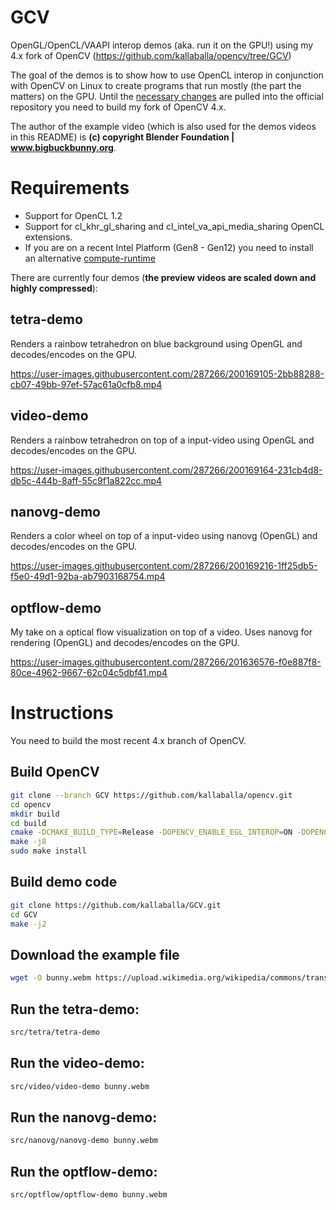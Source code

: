 # GCV
OpenGL/OpenCL/VAAPI interop demos (aka. run it on the GPU!) using my 4.x fork of OpenCV (https://github.com/kallaballa/opencv/tree/GCV)

The goal of the demos is to show how to use OpenCL interop in conjunction with OpenCV on Linux to create programs that run mostly (the part the matters) on the GPU. Until the [necessary changes](https://github.com/opencv/opencv/pulls/kallaballa) are pulled into the official repository you need to build my fork of OpenCV 4.x.

The author of the example video (which is also used for the demos videos in this README) is **(c) copyright Blender Foundation | www.bigbuckbunny.org**.

# Requirements
* Support for OpenCL 1.2
* Support for cl_khr_gl_sharing and cl_intel_va_api_media_sharing OpenCL extensions.
* If you are on a recent Intel Platform (Gen8 - Gen12) you need to install an alternative [compute-runtime](https://github.com/kallaballa/compute-runtime)

There are currently four demos (**the preview videos are scaled down and highly compressed**):
## tetra-demo
Renders a rainbow tetrahedron on blue background using OpenGL and decodes/encodes on the GPU.

https://user-images.githubusercontent.com/287266/200169105-2bb88288-cb07-49bb-97ef-57ac61a0cfb8.mp4

## video-demo
Renders a rainbow tetrahedron on top of a input-video using OpenGL and decodes/encodes on the GPU.

https://user-images.githubusercontent.com/287266/200169164-231cb4d8-db5c-444b-8aff-55c9f1a822cc.mp4

## nanovg-demo
Renders a color wheel on top of a input-video using nanovg (OpenGL) and decodes/encodes on the GPU.

https://user-images.githubusercontent.com/287266/200169216-1ff25db5-f5e0-49d1-92ba-ab7903168754.mp4

## optflow-demo
My take on a optical flow visualization on top of a video. Uses nanovg for rendering (OpenGL) and decodes/encodes on the GPU.

https://user-images.githubusercontent.com/287266/201636576-f0e887f8-80ce-4962-9667-62c04c5dbf41.mp4

# Instructions
You need to build the most recent 4.x branch of OpenCV.

## Build OpenCV

```bash
git clone --branch GCV https://github.com/kallaballa/opencv.git
cd opencv
mkdir build
cd build
cmake -DCMAKE_BUILD_TYPE=Release -DOPENCV_ENABLE_EGL_INTEROP=ON -DOPENCV_FFMPEG_ENABLE_LIBAVDEVICE=ON -DWITH_OPENGL=ON -DWITH_VA=ON -DWITH_VA_INTEL=ON -DWITH_QT=ON -DBUILD_PERF_TESTS=OFF -DBUILD_TESTS=OFF ..
make -j8
sudo make install
```

## Build demo code

```bash
git clone https://github.com/kallaballa/GCV.git
cd GCV
make -j2
```
## Download the example file
```bash
wget -O bunny.webm https://upload.wikimedia.org/wikipedia/commons/transcoded/f/f3/Big_Buck_Bunny_first_23_seconds_1080p.ogv/Big_Buck_Bunny_first_23_seconds_1080p.ogv.1080p.vp9.webm
```
## Run the tetra-demo:

```bash
src/tetra/tetra-demo
```

## Run the video-demo:

```bash
src/video/video-demo bunny.webm
```

## Run the nanovg-demo:

```bash
src/nanovg/nanovg-demo bunny.webm
```

## Run the optflow-demo:

```bash
src/optflow/optflow-demo bunny.webm
```



